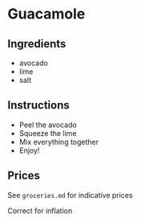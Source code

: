 # Guacamole
## Ingredients
* avocado
* lime
* salt
## Instructions
- Peel the avocado
- Squeeze the lime
- Mix everything together
- Enjoy!

## Prices

See `groceries.md` for indicative prices

Correct for inflation

